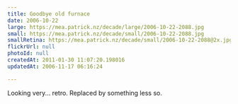 ```yaml
---
title: Goodbye old furnace
date: 2006-10-22
large: https://mea.patrick.nz/decade/large/2006-10-22-2088.jpg
small: https://mea.patrick.nz/decade/small/2006-10-22-2088.jpg
smallRetina: https://mea.patrick.nz/decade/small/2006-10-22-2088@2x.jpg
flickrUrl: null
photoId: null
createdAt: 2011-01-30 11:07:20.198016
updatedAt: 2006-11-17 06:16:24

---
```

Looking very... retro. Replaced by something less so.
